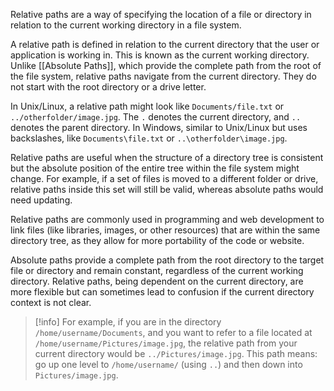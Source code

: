 Relative paths are a way of specifying the location of a file or directory in relation to the current working directory in a file system.

A relative path is defined in relation to the current directory that the user or application is working in. This is known as the current working directory. Unlike [[Absolute Paths]], which provide the complete path from the root of the file system, relative paths navigate from the current directory. They do not start with the root directory or a drive letter.

In Unix/Linux, a relative path might look like `Documents/file.txt` or `../otherfolder/image.jpg`. The `.` denotes the current directory, and `..` denotes the parent directory. In Windows, similar to Unix/Linux but uses backslashes, like `Documents\file.txt` or `..\otherfolder\image.jpg`.

Relative paths are useful when the structure of a directory tree is consistent but the absolute position of the entire tree within the file system might change. For example, if a set of files is moved to a different folder or drive, relative paths inside this set will still be valid, whereas absolute paths would need updating.

Relative paths are commonly used in programming and web development to link files (like libraries, images, or other resources) that are within the same directory tree, as they allow for more portability of the code or website. 

Absolute paths provide a complete path from the root directory to the target file or directory and remain constant, regardless of the current working directory. Relative paths, being dependent on the current directory, are more flexible but can sometimes lead to confusion if the current directory context is not clear.

>[!info]
>For example, if you are in the directory `/home/username/Documents`, and you want to refer to a file located at `/home/username/Pictures/image.jpg`, the relative path from your current directory would be `../Pictures/image.jpg`. This path means: go up one level to `/home/username/` (using `..`) and then down into `Pictures/image.jpg`.


